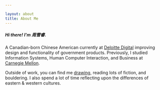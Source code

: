 ```yaml
---

layout: about
title: About Me
---
```



##### Hi there! I'm 周雪睿.

A Canadian-born Chinese American currently at [Deloitte Digital](https://www.deloittedigital.com) improving design and functionality of government products. Previously, I studied Information Systems, Human Computer Interaction, and Business at [Carnegie Mellon](https://www.cmu.edu).

Outside of work, you can find me [drawing](https://www.instagram.com/shur.png), reading lots of fiction, and bouldering. I also spend a lot of time reflecting upon the differences of eastern & western cultures.
